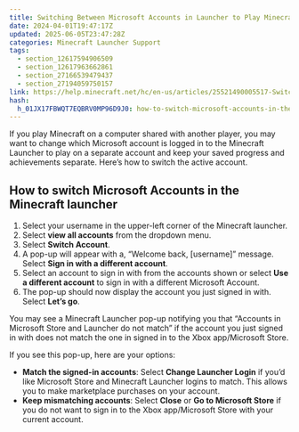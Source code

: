 ```yaml
---
title: Switching Between Microsoft Accounts in Launcher to Play Minecraft
date: 2024-04-01T19:47:17Z
updated: 2025-06-05T23:47:28Z
categories: Minecraft Launcher Support
tags:
  - section_12617594906509
  - section_12617963662861
  - section_27166539479437
  - section_27194059750157
link: https://help.minecraft.net/hc/en-us/articles/25521490005517-Switching-Between-Microsoft-Accounts-in-Launcher-to-Play-Minecraft
hash:
  h_01JX17FBWQT7EQBRV0MP96D9J0: how-to-switch-microsoft-accounts-in-the-minecraft-launcher
---
```


If you play Minecraft on a computer shared with another player, you may want to change which Microsoft account is logged in to the Minecraft Launcher to play on a separate account and keep your saved progress and achievements separate. Here’s how to switch the active account.

## How to switch Microsoft Accounts in the Minecraft launcher

1.  Select your username in the upper-left corner of the Minecraft launcher.
2.  Select **view all accounts** from the dropdown menu.
3.  Select **Switch Account**.
4.  A pop-up will appear with a, “Welcome back, \[username\]” message. Select **Sign in with a different account**.
5.  Select an account to sign in with from the accounts shown or select **Use a different account** to sign in with a different Microsoft Account.
6.  The pop-up should now display the account you just signed in with. Select **Let’s go**.

You may see a Minecraft Launcher pop-up notifying you that “Accounts in Microsoft Store and Launcher do not match” if the account you just signed in with does not match the one in signed in to the Xbox app/Microsoft Store.

If you see this pop-up, here are your options:

- **Match the signed-in accounts**: Select **Change Launcher Login** if you’d like Microsoft Store and Minecraft Launcher logins to match. This allows you to make marketplace purchases on your account.
- **Keep mismatching accounts**: Select **Close** or **Go to Microsoft Store** if you do not want to sign in to the Xbox app/Microsoft Store with your current account.
